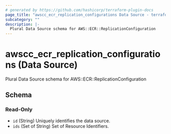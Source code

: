 ```yaml
---
# generated by https://github.com/hashicorp/terraform-plugin-docs
page_title: "awscc_ecr_replication_configurations Data Source - terraform-provider-awscc"
subcategory: ""
description: |-
  Plural Data Source schema for AWS::ECR::ReplicationConfiguration
---
```


# awscc_ecr_replication_configurations (Data Source)

Plural Data Source schema for AWS::ECR::ReplicationConfiguration



<!-- schema generated by tfplugindocs -->
## Schema

### Read-Only

- `id` (String) Uniquely identifies the data source.
- `ids` (Set of String) Set of Resource Identifiers.



